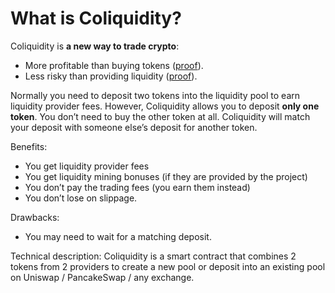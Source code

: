 # What is Coliquidity?

Coliquidity is **a new way to trade crypto**:

- More profitable than buying tokens ([proof](faq/ForProjectOwners.md#why-coliquidity-is-more-profitable-than-buying-tokens)).
- Less risky than providing liquidity ([proof](Risks.md#why-coliquidity-is-less-risky-than-providing-liquidity)).

Normally you need to deposit two tokens into the liquidity pool to earn liquidity provider fees. However, Coliquidity allows you to deposit **only one token**. You don’t need to buy the other token at all. Coliquidity will match your deposit with someone else’s deposit for another token.

Benefits:

- You get liquidity provider fees
- You get liquidity mining bonuses (if they are provided by the project)
- You don’t pay the trading fees (you earn them instead)
- You don’t lose on slippage.

Drawbacks:

- You may need to wait for a matching deposit.

Technical description: Coliquidity is a smart contract that combines 2 tokens from 2 providers to create a new pool or deposit into an existing pool on Uniswap / PancakeSwap / any exchange.

